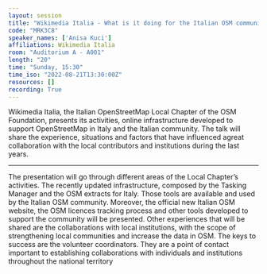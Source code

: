 ```yaml
---
layout: session
title: "Wikimedia Italia - What is it doing for the Italian OSM community?"
code: "MRK3C8"
speaker_names: ['Anisa Kuci']
affiliations: Wikimedia Italia
room: "Auditorium A - A001"
length: "20"
time: "Sunday, 15:30"
time_iso: "2022-08-21T13:30:00Z"
resources: []
recording: True
---
```


Wikimedia Italia, the Italian OpenStreetMap Local Chapter of the OSM Foundation, presents its activities, online infrastructure developed to support OpenStreetMap in Italy and the Italian community. The talk will share the experience, situations and factors that have influenced agreat collaboration with the local contributors and institutions during the last years.

<hr>

The presentation will go through different areas of the Local Chapter’s activities. The recently updated infrastructure, composed by the Tasking Manager and the OSM extracts for Italy. Those tools are available and used by the Italian OSM community. Moreover, the official new Italian OSM website, the OSM licences tracking process and other tools developed to support the community will be presented.
Other experiences that will be shared are the collaborations with local institutions, with the scope of strengthening local communities and increase the data in OSM. The keys to success are the volunteer coordinators. They are a point of contact important to establishing collaborations with individuals and institutions throughout the national territory

